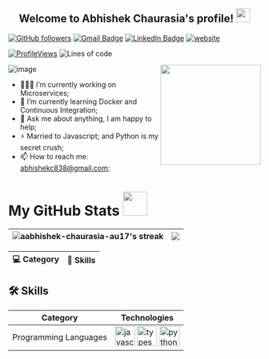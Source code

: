 

<h2 align="center">
  Welcome to Abhishek Chaurasia's profile!
  <img src="https://media.giphy.com/media/hvRJCLFzcasrR4ia7z/giphy.gif" width="28">
</h2>

[![GitHub followers](https://img.shields.io/github/followers/aabhishek-chaurasia-au17?label=Follow&style=social)](https://github.com/aabhishek-chaurasia-au17/?tab=follow)
[![Gmail Badge](https://img.shields.io/badge/abhishekc838@gmail.com-c14438?style=social&logo=Gmail&logoColor=red&link=mailto:abhishekc838@gmail.com)](mailto:abhishekc838@gmail.com)
[![LinkedIn Badge](https://img.shields.io/badge/-LinkedIn-blue?style=social&logo=Linkedin&logoColor=blue&link=https://www.linkedin.com/in/abhishek-chaurasia-640b3563/)](https://www.linkedin.com/in/abhishek-chaurasia-640b3563/)
[![website](https://img.shields.io/badge/Website-46a2f1.svg?style=social&logo=Google-Chrome&logoColor=black&link=https://abhisheks-portfolio.netlify.app/)](https://abhisheks-portfolio.netlify.app/)

[![ProfileViews](https://komarev.com/ghpvc/?username=aabhishek-chaurasia-au17&color=red&style=flat)](https://komarev.com/ghpvc/?username=aabhishek-chaurasia-au17)
![Lines of code](https://img.shields.io/badge/From%20Hello%20World%20I%27ve%20Written-4.2%20million%20lines%20of%20code-blue)


![image](https://github.com/mukulrajpoot262610/mukulrajpoot262610/assets/73209159/02ff749b-8ab8-4bac-b61f-326252056711)
<img align="right" src="https://cdn.jsdelivr.net/gh/Th3Wall/assets-cdn/PersonalGithubReadme/Memoji.png" width="200"/>

- 👨🏽‍💻 I’m currently working on Microservices;
- 🌱 I’m currently learning Docker and Continuous Integration; 
- 💬 Ask me about anything, I am happy to help;
- ⚡️ Married to Javascript; and Python is my secret crush;
- 📫 How to reach me: abhishekc838@gmail.com;

<h1>My GitHub Stats <img src="https://media.giphy.com/media/cmOBZdewjfLzV9NQiH/giphy.gif" width="48" /></h1>

|<img align=center alt="aabhishek-chaurasia-au17's streak" src="https://github-readme-stats.vercel.app/api?username=aabhishek-chaurasia-au17&show_icons=true&count_private=true&include_all_commits=true"/>|<img src="https://github-readme-streak-stats.herokuapp.com/?user=aabhishek-chaurasia-au17" />
|---|---|

| 💻 **Category** | 🚀 **Skills** |
| - | - |
## 🛠️ Skills

| Category | Technologies |
|----------|--------------|
| Programming Languages | <img src="https://cdn.jsdelivr.net/gh/devicons/devicon/icons/javascript/javascript-original.svg" height="40" alt="javascript logo" /> <img src="https://cdn.jsdelivr.net/gh/devicons/devicon/icons/typescript/typescript-original.svg" height="40" alt="typescript logo" /> <img src="https://cdn.jsdelivr.net/gh/devicons/devicon/icons/python/python-original.svg" height="40" alt="python logo" /> | | Frontend Development | <img src="https://cdn.jsdelivr.net/gh/devicons/devicon/icons/react/react-original.svg" height="40" alt="react logo" /> <img src="https://cdn.jsdelivr.net/gh/devicons/devicon/icons/redux/redux-original.svg" height="40" alt="redux logo" /> <img src="https://cdn.jsdelivr.net/gh/devicons/devicon/icons/html5/html5-original.svg" height="40" alt="html5 logo" /> <img src="https://cdn.jsdelivr.net/gh/devicons/devicon/icons/css3/css3-original.svg" height="40" alt="css3 logo" /> <img src="https://cdn.jsdelivr.net/gh/devicons/devicon/icons/tailwindcss/tailwindcss-original-wordmark.svg" height="40" alt="tailwindcss logo" /> <img src="https://cdn.jsdelivr.net/gh/devicons/devicon/icons/sass/sass-original.svg" height="40" alt="sass logo" /> <img src="https://cdn.jsdelivr.net/gh/devicons/devicon/icons/nextjs/nextjs-original.svg" height="40" alt="nextjs logo" /> <img src="https://cdn.jsdelivr.net/gh/devicons/devicon/icons/bootstrap/bootstrap-original.svg" height="40" alt="bootstrap logo" /> <img src="https://cdn.jsdelivr.net/gh/devicons/devicon/icons/materialui/materialui-original.svg" height="40" alt="materialui logo" /> | | Backend Development | <img src="https://cdn.jsdelivr.net/gh/devicons/devicon/icons/nodejs/nodejs-original.svg" height="40" alt="nodejs logo" /> <img src="https://img.shields.io/badge/Express-000000?logo=express&logoColor=white&style=for-the-badge" height="40" alt="express logo" /> <img src="https://cdn.jsdelivr.net/gh/devicons/devicon/icons/appwrite/appwrite-original.svg" height="40" alt="appwrite logo" /> <img src="https://cdn.jsdelivr.net/gh/devicons/devicon/icons/firebase/firebase-plain.svg" height="40" alt="firebase logo" /> <img src="https://cdn.jsdelivr.net/gh/devicons/devicon/icons/nginx/nginx-original.svg" height="40" alt="nginx logo" /> | | Databases | <img src="https://cdn.jsdelivr.net/gh/devicons/devicon/icons/mongodb/mongodb-original.svg" height="40" alt="mongodb logo" /> <img src="https://cdn.jsdelivr.net/gh/devicons/devicon/icons/postgresql/postgresql-original.svg" height="40" alt="postgresql logo" /> <img src="https://cdn.jsdelivr.net/gh/devicons/devicon/icons/mysql/mysql-original.svg" height="40" alt="mysql logo" /> | | Software & Others | <img src="https://cdn.jsdelivr.net/gh/devicons/devicon/icons/canva/canva-original.svg" height="40" alt="canva logo" /> <img src="https://cdn.jsdelivr.net/gh/devicons/devicon/icons/chrome/chrome-original.svg" height="40" alt="chrome logo" /> <img src="https://cdn.jsdelivr.net/gh/devicons/devicon/icons/docker/docker-original.svg" height="40" alt="docker logo" /> <img src="https://cdn.jsdelivr.net/gh/devicons/devicon/icons/figma/figma-original.svg" height="40" alt="figma logo" /> <img src="https://skillicons.dev/icons?i=github" height="40" alt="github logo" /> <img src="https://cdn.jsdelivr.net/gh/devicons/devicon/icons/git/git-original.svg" height="40" alt="git logo" /> <img src="https://cdn.jsdelivr.net/gh/devicons/devicon/icons/slack/slack-original.svg" height="40" alt="slack logo" /> <img src="https://cdn.jsdelivr.net/gh/devicons/devicon/icons/vscode/vscode-original.svg" height="40" alt="vscode logo" /> |


